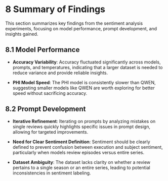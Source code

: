# 8 Summary of Findings

This section summarizes key findings from the sentiment analysis experiments, focusing on model performance,
prompt development, and insights gained.

## 8.1 Model Performance

- **Accuracy Variability**: Accuracy fluctuated significantly across models, prompts, and temperatures, indicating
  that a larger dataset is needed to reduce variance and provide reliable insights.

- **PHI Model Speed**: The PHI model is consistently slower than QWEN, suggesting smaller models like QWEN
  are worth exploring for better speed without sacrificing accuracy.

## 8.2 Prompt Development

- **Iterative Refinement**: Iterating on prompts by analyzing mistakes on single reviews quickly highlights specific issues
  in prompt design, allowing for targeted improvements.

- **Need for Clear Sentiment Definition**: Sentiment should be clearly defined to prevent confusion between execution and
  subject sentiment, particularly when models review episodes versus entire series.

- **Dataset Ambiguity**: The dataset lacks clarity on whether a review pertains to a single season or an entire series,
  leading to potential inconsistencies in sentiment labeling.
